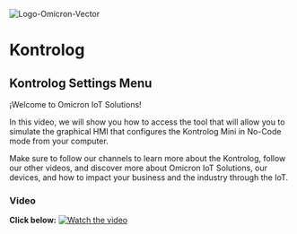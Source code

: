 ![Logo-Omicron-Vector](https://github.com/Omicron-IoT-Solutions/Kontrolog/assets/141452095/aa447de9-309a-4fcf-9ce6-6918d4ab38dc)

# Kontrolog
## Kontrolog Settings Menu

¡Welcome to Omicron IoT Solutions!

In this video, we will show you how to access the tool that will allow you to simulate the graphical HMI that configures the Kontrolog Mini in No-Code mode from your computer.

Make sure to follow our channels to learn more about the Kontrolog, follow our other videos, and discover more about Omicron IoT Solutions, our devices, and how to impact your business and the industry through the IoT.

### Video
**Click below:**
[![Watch the video](https://img.youtube.com/vi/koeqj_MU91k/maxresdefault.jpg)](https://youtu.be/Zf_rSnb3VDg)
